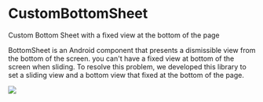# CustomBottomSheet
Custom Bottom Sheet with a fixed view at the bottom of the page

BottomSheet is an Android component that presents a dismissible view from the bottom of the screen. you can't have a fixed view at bottom of the screen when sliding. To resolve this problem, we developed this library to set a sliding view and a bottom view that fixed at the bottom of the page.

![](RecyclerViewAnimation.gif)
